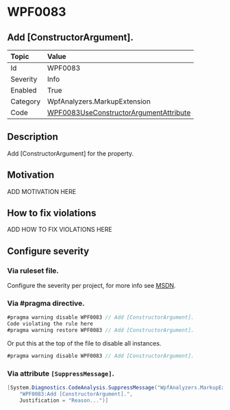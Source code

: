 # WPF0083
## Add [ConstructorArgument].

| Topic    | Value
| :--      | :--
| Id       | WPF0083
| Severity | Info
| Enabled  | True
| Category | WpfAnalyzers.MarkupExtension
| Code     | [WPF0083UseConstructorArgumentAttribute](https://github.com/DotNetAnalyzers/WpfAnalyzers/blob/master/WpfAnalyzers/WPF0083UseConstructorArgumentAttribute.cs)

## Description

Add [ConstructorArgument] for the property.

## Motivation

ADD MOTIVATION HERE

## How to fix violations

ADD HOW TO FIX VIOLATIONS HERE

<!-- start generated config severity -->
## Configure severity

### Via ruleset file.

Configure the severity per project, for more info see [MSDN](https://msdn.microsoft.com/en-us/library/dd264949.aspx).

### Via #pragma directive.
```C#
#pragma warning disable WPF0083 // Add [ConstructorArgument].
Code violating the rule here
#pragma warning restore WPF0083 // Add [ConstructorArgument].
```

Or put this at the top of the file to disable all instances.
```C#
#pragma warning disable WPF0083 // Add [ConstructorArgument].
```

### Via attribute `[SuppressMessage]`.

```C#
[System.Diagnostics.CodeAnalysis.SuppressMessage("WpfAnalyzers.MarkupExtension", 
    "WPF0083:Add [ConstructorArgument].", 
    Justification = "Reason...")]
```
<!-- end generated config severity -->